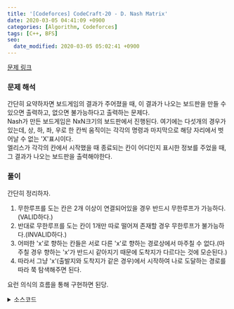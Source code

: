 ```yaml
---
title: '[Codeforces] CodeCraft-20 - D. Nash Matrix'
date: 2020-03-05 04:41:09 +0900
categories: [Algorithm, Codeforces]
tags: [C++, BFS]
seo:
  date_modified: 2020-03-05 05:02:41 +0900
---
```


[문제 링크](https://codeforces.com/contest/1316/problem/D)

### 문제 해석
간단히 요약하자면 보드게임의 결과가 주어졌을 때, 이 결과가 나오는 보드판을 만들 수 있으면 출력하고, 없으면 불가능하다고 출력하는 문제다.<br>
Nash가 만든 보드게임은 NxN크기의 보드판에서 진행된다. 여기에는 다섯개의 경우가 있는데, 상, 하, 좌, 우로 한 칸씩 움직이는 각각의 명령과 마지막으로 해당 자리에서 벗어날 수 없는 'X'표시이다.<br>
엘리스가 각각의 칸에서 시작했을 때 종료되는 칸이 어디인지 표시한 정보를 주었을 때, 그 결과가 나오는 보드판을 출력해야한다.

### 풀이
간단히 정리하자.
1. 무한루프를 도는 칸은 2개 이상이 연결되어있을 경우 반드시 무한루프가 가능하다.(VALID하다.)
2. 반대로 무한루프를 도는 칸이 1개만 따로 떨어져 존재할 경우 무한루프가 불가능하다.(INVALID하다.)
3. 어떠한 'x'로 향하는 칸들은 서로 다른 'x'로 향하는 경로상에서 마주칠 수 없다.(마주칠 경우 향하는 'x'가 반드시 같아지기 때문에 도착지가 다르다는 것에 모순된다.)
4. 따라서 그냥 'x'(출발지와 도착지가 같은 경우)에서 시작하여 나로 도달하는 경로를 따라 쭉 탐색해주면 된다.

요런 의식의 흐름을 통해 구현하면 된당.

<details>
  <summary> 소스코드 </summary>
    <div markdown="1">

```c++
#include <iostream>
#include <limits.h>
#include <algorithm>
#include <functional>
#include <vector>
#include <string.h>
#include <ctype.h>
#include <cmath>
#include <queue>
#include <stack>
#include <string>
#include <set>
#include <map>
using namespace std;
typedef pair<int, int> PII;
 
queue<PII> q;
PII mp[1005][1005];
char state[1005][1005], str[4] = { 'L', 'R', 'D', 'U' }, str2[4] = { 'R', 'L', 'U', 'D' };
int dr[4] = { 0, 0,-1,1 }, dc[4] = { 1,-1,0,0 }, n;
 
bool is_in_range(int x, int y) {
	return x >= 0 && x < n && y >= 0 && y < n;
}
 
int main(void) {
	int a, b;
	scanf("%d", &n);
	for (int i = 0; i < n; i++) {
		for (int j = 0; j < n; j++) {
			scanf("%d %d", &a, &b);
			a--; b--;
			mp[i][j] = { a, b };
			if (i == a && j == b) {
				q.push({ a, b });
				state[a][b] = 'X';
			}
		}
	}
	while (!q.empty()) {
		int xx = q.front().first, yy = q.front().second;
		q.pop();
		for (int i = 0; i < 4; i++) {
			int x = xx + dr[i], y = yy + dc[i];
			if (is_in_range(x, y) && !state[x][y] && mp[xx][yy] == mp[x][y]) {
				state[x][y] = str[i];
				q.push({ x, y });
			}
		}
	}
 
	for (int i = 0; i < n; i++) {
		for (int j = 0; j < n; j++) {
			if (mp[i][j] == PII{-2, -2}) {
				q.push({ i, j });
				for (int k = 0; k < 4; k++) {
					int x = i + dr[k], y = j + dc[k];
					if (is_in_range(x, y) && !state[x][y] && mp[x][y] == PII{ -2,-2 }) {
						state[i][j] = str2[k];
					}
				}
				while (!q.empty()) {
					int xx = q.front().first, yy = q.front().second;
					q.pop();
					for (int k = 0; k < 4; k++) {
						int x = xx + dr[k], y = yy + dc[k];	
						if (is_in_range(x, y) && !state[x][y] && mp[x][y] == PII{ -2,-2 }) {
							state[x][y] = str[k];
							q.push({ x, y });
						}
					}
				}
			}
			if (!state[i][j]) {
				printf("INVALID\n");
				return 0;
			}
		}
	}
	printf("VALID\n");
	for (int i = 0; i < n; i++) {
		printf("%s\n", state[i]);
	}
}
```

</div>
</details>